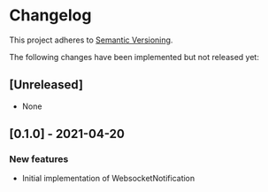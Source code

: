 # Changelog

This project adheres to [Semantic Versioning](http://semver.org/spec/v2.0.0.html).

The following changes have been implemented but not released yet:

## [Unreleased]

- None

## [0.1.0] - 2021-04-20

### New features

- Initial implementation of WebsocketNotification
